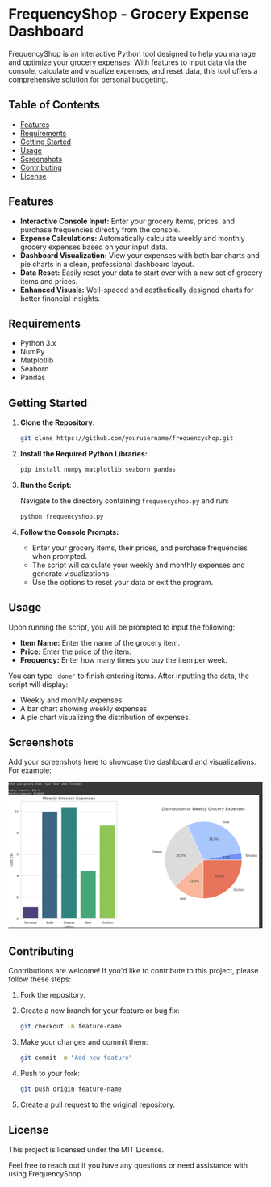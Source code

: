 
# FrequencyShop - Grocery Expense Dashboard

FrequencyShop is an interactive Python tool designed to help you manage and optimize your grocery expenses. With features to input data via the console, calculate and visualize expenses, and reset data, this tool offers a comprehensive solution for personal budgeting.

## Table of Contents
- [Features](#features)
- [Requirements](#requirements)
- [Getting Started](#getting-started)
- [Usage](#usage)
- [Screenshots](#screenshots)
- [Contributing](#contributing)
- [License](#license)

## Features

- **Interactive Console Input:** Enter your grocery items, prices, and purchase frequencies directly from the console.
- **Expense Calculations:** Automatically calculate weekly and monthly grocery expenses based on your input data.
- **Dashboard Visualization:** View your expenses with both bar charts and pie charts in a clean, professional dashboard layout.
- **Data Reset:** Easily reset your data to start over with a new set of grocery items and prices.
- **Enhanced Visuals:** Well-spaced and aesthetically designed charts for better financial insights.

## Requirements

- Python 3.x
- NumPy
- Matplotlib
- Seaborn
- Pandas

## Getting Started

1. **Clone the Repository:**

   ```bash
   git clone https://github.com/yourusername/frequencyshop.git
   ```

2. **Install the Required Python Libraries:**

   ```bash
   pip install numpy matplotlib seaborn pandas
   ```

3. **Run the Script:**

   Navigate to the directory containing `frequencyshop.py` and run:

   ```bash
   python frequencyshop.py
   ```

4. **Follow the Console Prompts:**

   - Enter your grocery items, their prices, and purchase frequencies when prompted.
   - The script will calculate your weekly and monthly expenses and generate visualizations.
   - Use the options to reset your data or exit the program.

## Usage

Upon running the script, you will be prompted to input the following:

- **Item Name:** Enter the name of the grocery item.
- **Price:** Enter the price of the item.
- **Frequency:** Enter how many times you buy the item per week.

You can type `'done'` to finish entering items. After inputting the data, the script will display:

- Weekly and monthly expenses.
- A bar chart showing weekly expenses.
- A pie chart visualizing the distribution of expenses.

## Screenshots

Add your screenshots here   to showcase the dashboard and visualizations. For example:

![dashboard1](image.png)

## Contributing

Contributions are welcome! If you'd like to contribute to this project, please follow these steps:

1. Fork the repository.
2. Create a new branch for your feature or bug fix:

   ```bash
   git checkout -b feature-name
   ```

3. Make your changes and commit them:

   ```bash
   git commit -m "Add new feature"
   ```

4. Push to your fork:

   ```bash
   git push origin feature-name
   ```

5. Create a pull request to the original repository.

## License

This project is licensed under the MIT License.

Feel free to reach out if you have any questions or need assistance with using FrequencyShop.